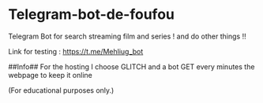 # Telegram-bot-de-foufou
Telegram Bot for search streaming film and series ! and do other things !!

Link for testing : https://t.me/Mehliug_bot



##Info##
For the hosting I choose GLITCH and a bot GET every minutes the webpage to keep it online



(For educational purposes only.)
